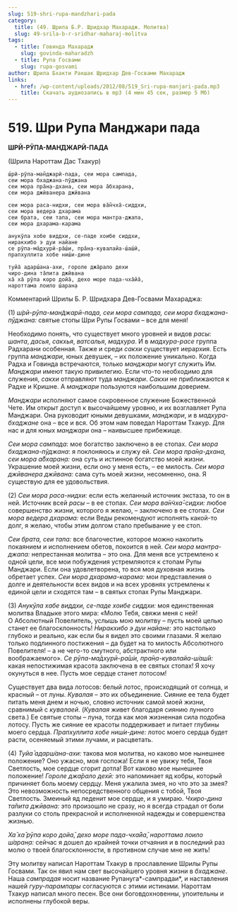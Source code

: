 ```yaml
---
slug: 519-shri-rupa-mandzhari-pada
category:
  title: (49. Шрила Б.Р. Шридхар Махарадж. Молитва)
  slug: 49-srila-b-r-sridhar-maharaj-molitva
tags:
  - title: Говинда Махарадж
    slug: govinda-maharadzh
  - title: Рупа Госвами
    slug: rupa-gosvami
author: Шрила Бхакти Ракшак Шридхар Дев-Госвами Махарадж
links:
  - href: /wp-content/uploads/2012/08/519_Sri-rupa-manjari-pada.mp3
    title: Скачать аудиозапись в mp3 (4 мин 45 сек, размер 5 Мб)
---
```


# 519. Шри Рупа Манджари пада

**Ш́РӢ-РӮПА-МАН̃ДЖАРӢ-ПАДА**

(Шрила Нароттам Дас Тхакур)

    ш́рӣ-рӯпа-ман̃джарӣ-пада, сеи мора сампада,
    сеи мора бхаджана-пӯджана
    сеи мора пра̄н̣а-дхана, сеи мора а̄бхаран̣а,
    сеи мора джӣванера джӣвана

    сеи мора раса-нидхи, сеи мора ва̄н̃чха̄-сиддхи,
    сеи мора ведера дхарама
    сеи брата, сеи тапа, сеи мора мантра-джапа,
    сеи мора дхарама-карама

    анукӯла хобе виддхи, се-паде хоибе сиддхи,
    ниракхибо э дуи найане
    се рӯпа-ма̄дхурӣ-ра̄ш́и, пра̄н̣а-кувалайа-ш́аш́ӣ,
    прапхуллита хобе ниш́и-дине

    туйа̄ адарш́ана-ахи, гороле джа̄рало дехи
    чиро-дина та̄пита джӣвана
    ха̄ ха̄ рӯпа коро дойа̄, дехо море пада-чха̄йа̄,
    нароттама лоило ш́аран̣а

Комментарий Шрилы Б. Р. Шридхара Дев-Госвами Махараджа:

(1) *ш́рӣ-рӯпа-ман̃джарӣ-пада, сеи мора сампада, сеи мора бхаджана-пӯджана:* святые стопы Шри Рупы Госвами – все для меня!

Необходимо понять, что существует много уровней и видов *расы*: *шанта*, *дасья*, *сакхья*, *ватсалья*, *мадхура*. И в *мадхура-расе* группа Радхарани особенная. Также и среди *сакхи* существует иерархия. Есть группа *манджари*, юных девушек, – их положение уникально. Когда Радха и Говинда встречаются, только *манджари* могут служить Им. *Манджари* имеют такую привилегию. Если что-то необходимо для служения, *сакхи* отправляют туда *манджари*. *Сакхи* не приближаются к Радхе и Кришне. А *манджари* пользуются наибольшим доверием.

*Манджари* исполняют самое сокровенное служение Божественной Чете. Им открыт доступ к высочайшему уровню, и их возглавляет Рупа Манджари. Она руководит юными девушками, *манджари*, и в *мадхура-бхаджане* она – все и вся. Об этом нам поведал Нароттам Тхакур. Для нас и для юных *манджари* она – наивысшее прибежище.

*Сеи мора* *сампада*: мое богатство заключено в ее стопах. *Сеи мора бхаджана-пӯджана*: я поклоняюсь и служу ей. *Сеи мора пра̄н̣а-дхана, сеи мора а̄бхаран̣а:* она суть и истинное богатство моей жизни. Украшение моей жизни, если оно у меня есть, – ее милость. *Сеи мора джӣванера джӣвана:* сама суть моей жизни, несомненно, она. Я существую для ее удовольствия.

(2) *Сеи мора раса-нидхи:* если есть желанный источник экстаза, то он в ней. Источник всей *расы* – в ее стопах. *Сеи мора ва̄н̃чха̄-сидхи:* любое совершенство жизни, которого я желаю, – заключено в ее стопах. *Сеи мора ведера дхарама:* если Веды рекомендуют исполнять какой-то долг, я желаю, чтобы этим долгом стало пребывание у ее стоп.

*Сеи брата, сеи тапа:* все благочестие, которое можно накопить покаянием и исполнением обетов, покоится в ней. *Сеи мора мантра-джапа:* непрестанная молитва – это она. Для меня все устремлено к одной цели, все мои побуждения устремляются к стопам Рупы Манджари. Если она удовлетворена, то вся моя духовная жизнь обретает успех. *Сеи мора дхарама-карама:* мои представления о долге и деятельности всех видов и на всех уровнях устремлены к единой цели и сходятся там – в святых стопах Рупы Манджари.

(3) *Анукӯла хабе виддхи, се-паде хоибе сиддхи:* моя единственная молитва Владыке этого мира: «Молю Тебя, свяжи меня с ней! О Абсолютный Повелитель, услышь мою молитву – пусть моей целью станет ее благосклонность! *Ниракхибо э дуи найане:* это настолько глубоко и реально, как если бы я видел это своими глазами. Я желаю только подлинного постижения – да будет на то милость Абсолютного Повелителя! – а не чего-то смутного, абстрактного или воображаемого». *Се рӯпа-ма̄дхурӣ-ра̄ш́и, пра̄н̣а-кувалайа-ш́аш́ӣ:* какая непостижимая красота заключена в ее святых стопах! Я хочу окунуться в нее. Пусть мое сердце станет лотосом!

Существует два вида лотосов: белый лотос, происходящий от солнца, и красный – от луны. *Кувалая* – это их объединение. Сияние ее тела будет питать меня днем и ночью, словно источник самой моей жизни, сравнимый с *кувалаей*. (*Кувалая* живет благодаря сиянию лунного света.) Ее святые стопы – луна, тогда как моя жизненная сила подобна лотосу. Пусть же сияние ее красоты поддерживает и питает глубины моего сердца. *Прапхуллита хобе ниш́и-дине:* лотос моего сердца будет расти, осеняемый этими лучами, и расцветать.

(4) *Туйа̄ адарш́ана-ахи:* такова моя молитва, но каково мое нынешнее положение? Оно ужасно, моя госпожа! Если я не увижу тебя, Твоя Светлость, мое сердце сгорит дотла! Вот каково мое нынешнее положение! *Гороле джа̄рало дехӣ:* это напоминает яд кобры, который причиняет боль моему сердцу. Меня ужалила змея, но что это за змея? Это невозможность непосредственного общения с тобой, Твоя Светлость. Змеиный яд леденит мое сердце, и я умираю. *Чхиро-дина та̄пита джӣвана:* это произошло не сразу, но я всегда страдал от боли разлуки со столь прекрасной и исполненной надежды и совершенства жизнью.

*Ха̄ ха̄ рӯпа коро дойа̄, дехо море пада-чха̄йа̄, нароттама лоило ш́аран̣а:* сейчас я дошел до крайней точки отчаяния и в последний раз молю о твоей благосклонности, в противном случае мне не жить!

Эту молитву написал Нароттам Тхакур в прославление Шрилы Рупы Госвами. Так он явил нам свет высочайшего уровня жизни в *бхаджане*. Наша *сампрадая* носит название Рупануга*-сампрадаи*, и наставления нашей *гуру-парампары* согласуются с этими истинами. Нароттам Тхакур написал много песен. Все они боговдохновенны, упоительны и исполнены глубокой веры.


